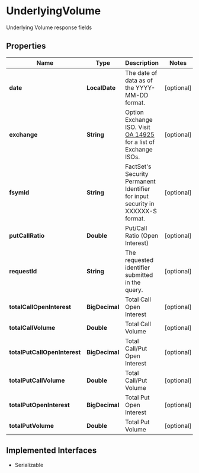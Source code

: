 

# UnderlyingVolume

Underlying Volume response fields

## Properties

Name | Type | Description | Notes
------------ | ------------- | ------------- | -------------
**date** | **LocalDate** | The date of data as of the YYYY-MM-DD format. |  [optional]
**exchange** | **String** | Option Exchange ISO. Visit [OA 14925](https://my.apps.factset.com/oa/pages/14925) for a list of Exchange ISOs. |  [optional]
**fsymId** | **String** | FactSet&#39;s Security Permanent Identifier for input security in XXXXXX-S format. |  [optional]
**putCallRatio** | **Double** | Put/Call Ratio (Open Interest) |  [optional]
**requestId** | **String** | The requested identifier submitted in the query. |  [optional]
**totalCallOpenInterest** | **BigDecimal** | Total Call Open Interest |  [optional]
**totalCallVolume** | **Double** | Total Call Volume |  [optional]
**totalPutCallOpenInterest** | **BigDecimal** | Total Call/Put Open Interest |  [optional]
**totalPutCallVolume** | **Double** | Total Call/Put Volume |  [optional]
**totalPutOpenInterest** | **BigDecimal** | Total Put Open Interest |  [optional]
**totalPutVolume** | **Double** | Total Put Volume |  [optional]


## Implemented Interfaces

* Serializable


